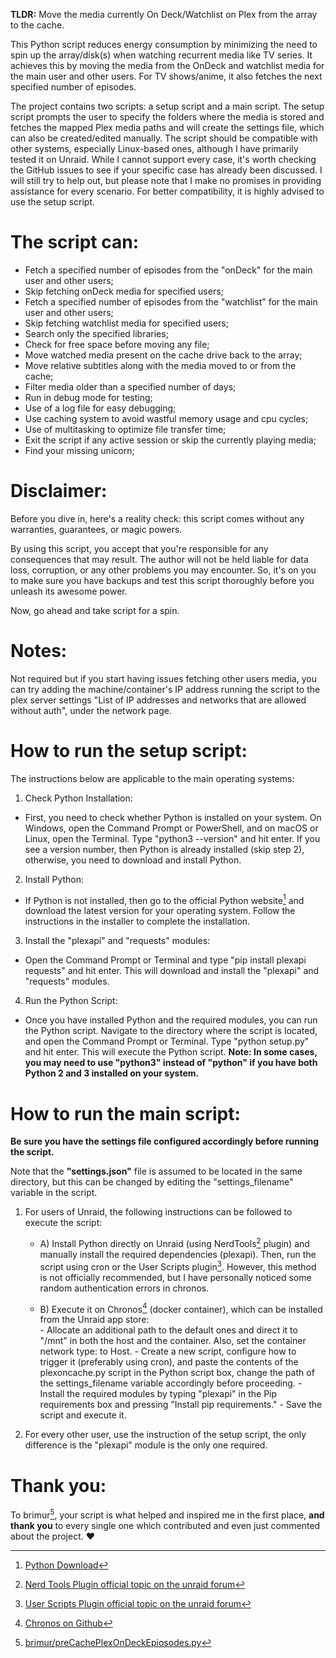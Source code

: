 **TLDR:** Move the media currently On Deck/Watchlist on Plex from the array to the cache. 

This Python script reduces energy consumption by minimizing the need to spin up the array/disk(s) when watching recurrent media like TV series. It achieves this by moving the media from the OnDeck and watchlist media for the main user and other users. For TV shows/anime, it also fetches the next specified number of episodes.

The project contains two scripts: a setup script and a main script. The setup script prompts the user to specify the folders where the media is stored and fetches the mapped Plex media paths and will create the settings file, which can also be created/edited manually.
The script should be compatible with other systems, especially Linux-based ones, although I have primarily tested it on Unraid. While I cannot  support every case, it's worth checking the GitHub issues to see if your specific case has already been discussed. I will still try to help out, but please note that I make no promises in providing assistance for every scenario. For better compatibility, it is highly advised to use the setup script.

# The script can:
- Fetch a specified number of episodes from the "onDeck" for the main user and other users;
- Skip fetching onDeck media for specified users;
- Fetch a specified number of episodes from the "watchlist" for the main user and other users;
- Skip fetching watchlist media for specified users;
- Search only the specified libraries;
- Check for free space before moving any file;
- Move watched media present on the cache drive back to the array;
- Move relative subtitles along with the media moved to or from the cache;
- Filter media older than a specified number of days;
- Run in debug mode for testing;
- Use of a log file for easy debugging;
- Use caching system to avoid wastful memory usage and cpu cycles;
- Use of multitasking to optimize file transfer time;
- Exit the script if any active session or skip the currently playing media;
- Find your missing unicorn;

# Disclaimer:

Before you dive in, here's a reality check: this script comes without any warranties, guarantees, or magic powers.

By using this script, you accept that you're responsible for any consequences that may result. The author will not be held liable for data loss, corruption, or any other problems you may encounter. So, it's on you to make sure you have backups and test this script thoroughly before you unleash its awesome power.

Now, go ahead and take script for a spin.

# Notes:

Not required but if you start having issues fetching other users media, you can try adding the machine/container's IP address running the script to the plex server settings "List of IP addresses and networks that are allowed without auth", under the network page. 

# How to run the setup script:

The instructions below are applicable to the main operating systems:
1) Check Python Installation: 
- First, you need to check whether Python is installed on your system. On Windows, open the Command Prompt or PowerShell, and on macOS or Linux, open the Terminal. 
    Type "python3 --version" and hit enter. If you see a version number, then Python is already installed (skip step 2), otherwise, you need to download and install Python.
2) Install Python: 
- If Python is not installed, then go to the official Python website[^2] and download the latest version for your operating system. Follow the instructions in the installer to complete the installation.
3) Install the "plexapi" and "requests" modules: 
- Open the Command Prompt or Terminal and type "pip install plexapi requests" and hit enter. This will download and install the "plexapi" and "requests" modules.
4) Run the Python Script: 
- Once you have installed Python and the required modules, you can run the Python script. Navigate to the directory where the script is located, and open the Command Prompt or Terminal. Type "python setup.py" and hit enter. This will execute the Python script.
**Note: In some cases, you may need to use "python3" instead of "python" if you have both Python 2 and 3 installed on your system.**

# How to run the main script:

**Be sure you have the settings file configured accordingly before running the script.**

Note that the **"settings.json"** file is assumed to be located in the same directory, but this can be changed by editing the "settings_filename" variable in the script. 

1) For users of Unraid, the following instructions can be followed to execute the script:

    - A) Install Python directly on Unraid (using NerdTools[^4] plugin) and manually install the required dependencies (plexapi). Then, run the script using cron or the User Scripts plugin[^5]. However, this method is not officially recommended, but I have personally noticed some random authentication errors in chronos.

    - B) Execute it on Chronos[^3] (docker container), which can be installed from the Unraid app store:   
            - Allocate an additional path to the default ones and direct it to "/mnt" in both the host and the container. Also, set the container network type: to Host. 
            - Create a new script, configure how to trigger it (preferably using cron), and paste the contents of the plexoncache.py script in the Python script box, change the path of the settings_filename variable accordingly before proceeding.
            - Install the required modules by typing "plexapi" in the Pip requirements box and pressing "Install pip requirements."
            - Save the script and execute it.

2) For every other user, use the instruction of the setup script, the only difference is the "plexapi" module is the only one required.


# Thank you:
To brimur[^1], your script is what helped and inspired me in the first place, **and thank you** to every single one which contributed and even just commented about the project. ❤️

[^1]: [brimur/preCachePlexOnDeckEpiosodes.py](https://gist.github.com/brimur/95277e75ca399d5d52b61e6aa192d1cd)
[^2]: [Python Download](https://wiki.python.org/moin/BeginnersGuide/Download)
[^3]: [Chronos on Github](https://github.com/simse/chronos)
[^4]: [Nerd Tools Plugin official topic on the unraid forum](https://forums.unraid.net/topic/129200-plug-in-nerdtools/)
[^5]: [User Scripts Plugin official topic on the unraid forum](https://forums.unraid.net/topic/48286-plugin-ca-user-scripts/)
